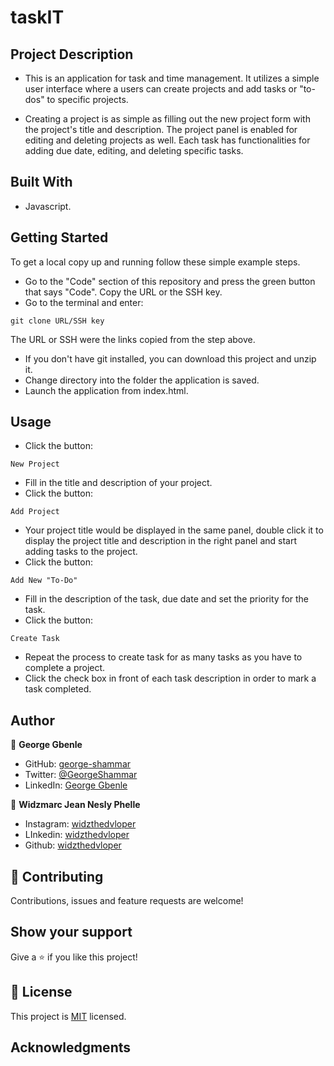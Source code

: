 # taskIT

## Project Description
- This is an application for task and time management. It utilizes a simple user interface where a users can create projects and add tasks or "to-dos" to specific projects. 

- Creating a project is as simple as filling out the new project form with the project's title and description. The project panel is enabled for editing and deleting projects as well. Each task has functionalities for adding due date, editing, and deleting specific tasks.

## Built With
- Javascript.

## Getting Started

To get a local copy up and running follow these simple example steps.

- Go to the "Code" section of this repository and press the green button that says "Code". Copy the URL or the SSH key.
- Go to the terminal and enter:
```
git clone URL/SSH key
```

The URL or SSH were the links copied from the step above.

- If you don't have git installed, you can download this project and unzip it.
- Change directory into the folder the application is saved.
- Launch the application from index.html.


## Usage
- Click the button:
```
New Project
```
- Fill in the title and description of your project.
- Click the button:
```
Add Project
```
- Your project title would be displayed in the same panel, double click it to display the project title and description in the right panel and start adding tasks to the project.
- Click the button:
```
Add New "To-Do"
```
- Fill in the description of the task, due date and set the priority for the task.
- Click the button:
```
Create Task
```
- Repeat the process to create task for as many tasks as you have to complete a project.
- Click the check box in front of each task description in order to mark a task completed.



## Author


👤 **George Gbenle**

- GitHub: [george-shammar](https://github.com/george-shammar)
- Twitter: [@GeorgeShammar](https://twitter.com/GeorgeShammar)
- LinkedIn: [George Gbenle](https://www.linkedin.com/in/georgegbenle/)
 
👤 **Widzmarc Jean Nesly Phelle**
- Instagram: [widzthedvloper](https://www.instagram.com/widzthedvloper/)
- LInkedin: [widzthedvloper](https://www.linkedin.com/in/widzmarc-jean-nesly-phelle-252a26129/)
- Github: [widzthedvloper](https://github.com/widzthedvloper)


## 🤝 Contributing

Contributions, issues and feature requests are welcome!


## Show your support

Give a ⭐️ if you like this project!


## 📝 License

This project is [MIT](LICENSE) licensed.

## Acknowledgments